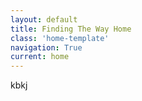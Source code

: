 ```yaml
---
layout: default
title: Finding The Way Home
class: 'home-template'
navigation: True
current: home
---
```

kbkj
